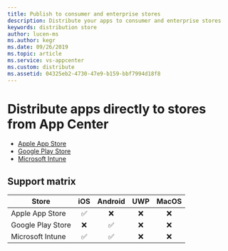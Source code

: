 ```yaml
---
title: Publish to consumer and enterprise stores
description: Distribute your apps to consumer and enterprise stores
keywords: distribution store
author: lucen-ms
ms.author: kegr
ms.date: 09/26/2019
ms.topic: article
ms.service: vs-appcenter
ms.custom: distribute
ms.assetid: 04325eb2-4730-47e9-b159-bbf7994d18f8
---
```


# Distribute apps directly to stores from App Center

- [Apple App Store](apple.md)
- [Google Play Store](googleplay.md)
- [Microsoft Intune](intune.md)

## Support matrix

| Store             | iOS | Android | UWP | MacOS |
| ----------------- | :-: | :-----: | :-: | :---: |
| Apple App Store   | ✅  |   ❌    | ❌  |  ❌   |
| Google Play Store | ❌  |   ✅    | ❌  |  ❌   |
| Microsoft Intune  | ✅  |   ✅    | ❌  |  ❌   |
